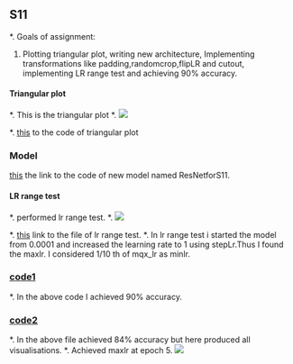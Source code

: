 ## S11
*. Goals of assignment:
1. Plotting triangular plot, writing new architecture, Implementing transformations like padding,randomcrop,flipLR and cutout, implementing LR range test and achieving 90% accuracy.

#### Triangular plot
*. This is the triangular plot
*. ![](https://github.com/Lakshman511/EVA4/blob/master/S11/Images/triangular_plot.png)



*. [this](https://github.com/Lakshman511/EVA4/blob/master/S11/Eva4library/plots.py) to the code of triangular plot


### Model
[this](https://github.com/Lakshman511/EVA4/blob/master/S11/Eva4library/eva4models11.py) the link to the code of new model named ResNetforS11.

#### LR range test
*. performed lr range test.
*. ![](https://github.com/Lakshman511/EVA4/blob/master/S11/Images/lr_range_test.png)


*. [this](https://github.com/Lakshman511/EVA4/blob/master/S11/Eva4library/eva4lr_range_test.py) link to the file of lr range test.
*. In lr range test i started the model from 0.0001 and increased the learning rate to 1 using stepLr.Thus I found the maxlr. I considered 1/10 th of mqx_lr as minlr.

### [code1](https://github.com/Lakshman511/EVA4/blob/master/S11/Eva4_S11.ipynb)


*. In the above code I achieved 90% accuracy.

### [code2](https://github.com/Lakshman511/EVA4/blob/master/S11/Eva4_S11_2.ipynb)
*. In the above file achieved 84% accuracy but here produced all visualisations.
*. Achieved maxlr at epoch 5.
![](https://github.com/Lakshman511/EVA4/blob/master/S11/Images/lr.png)
